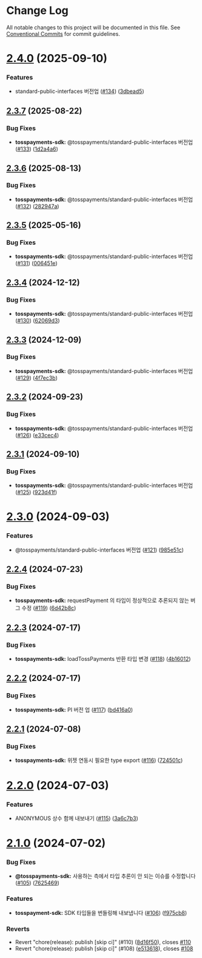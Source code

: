 # Change Log

All notable changes to this project will be documented in this file.
See [Conventional Commits](https://conventionalcommits.org) for commit guidelines.

# [2.4.0](https://github.com/tosspayments/browser-sdk/compare/@tosspayments/tosspayments-sdk@2.3.7...@tosspayments/tosspayments-sdk@2.4.0) (2025-09-10)


### Features

* standard-public-interfaces 버전업 ([#134](https://github.com/tosspayments/browser-sdk/issues/134)) ([3dbead5](https://github.com/tosspayments/browser-sdk/commit/3dbead5e1aabc8bf7e4a26cbc558c5a81cdc1f41))





## [2.3.7](https://github.com/tosspayments/browser-sdk/compare/@tosspayments/tosspayments-sdk@2.3.6...@tosspayments/tosspayments-sdk@2.3.7) (2025-08-22)


### Bug Fixes

* **tosspayments-sdk:** @tosspayments/standard-public-interfaces 버전업 ([#133](https://github.com/tosspayments/browser-sdk/issues/133)) ([1d2a4a6](https://github.com/tosspayments/browser-sdk/commit/1d2a4a6d55192f323f74b1672628b1bf44d1b810))





## [2.3.6](https://github.com/tosspayments/browser-sdk/compare/@tosspayments/tosspayments-sdk@2.3.5...@tosspayments/tosspayments-sdk@2.3.6) (2025-08-13)


### Bug Fixes

* **tosspayments-sdk:** @tosspayments/standard-public-interfaces 버전업 ([#132](https://github.com/tosspayments/browser-sdk/issues/132)) ([282947a](https://github.com/tosspayments/browser-sdk/commit/282947a03ecdd1e969e2c7a42e432285c2126c5e))





## [2.3.5](https://github.com/tosspayments/browser-sdk/compare/@tosspayments/tosspayments-sdk@2.3.4...@tosspayments/tosspayments-sdk@2.3.5) (2025-05-16)


### Bug Fixes

* **tosspayments-sdk:** @tosspayments/standard-public-interfaces 버전업 ([#131](https://github.com/tosspayments/browser-sdk/issues/131)) ([006451e](https://github.com/tosspayments/browser-sdk/commit/006451e3cb508b851433e11019aa0bc5d2179f16))





## [2.3.4](https://github.com/tosspayments/browser-sdk/compare/@tosspayments/tosspayments-sdk@2.3.3...@tosspayments/tosspayments-sdk@2.3.4) (2024-12-12)


### Bug Fixes

* **tosspayments-sdk:** @tosspayments/standard-public-interfaces 버전업 ([#130](https://github.com/tosspayments/browser-sdk/issues/130)) ([62069d3](https://github.com/tosspayments/browser-sdk/commit/62069d34a798ef8324fe032f59c59933d5dba0d1))





## [2.3.3](https://github.com/tosspayments/browser-sdk/compare/@tosspayments/tosspayments-sdk@2.3.2...@tosspayments/tosspayments-sdk@2.3.3) (2024-12-09)


### Bug Fixes

* **tosspayments-sdk:** @tosspayments/standard-public-interfaces 버전업 ([#129](https://github.com/tosspayments/browser-sdk/issues/129)) ([4f7ec3b](https://github.com/tosspayments/browser-sdk/commit/4f7ec3becddc35187a8584c6454d4fe64828f888))





## [2.3.2](https://github.com/tosspayments/browser-sdk/compare/@tosspayments/tosspayments-sdk@2.3.1...@tosspayments/tosspayments-sdk@2.3.2) (2024-09-23)


### Bug Fixes

* **tosspayments-sdk:** @tosspayments/standard-public-interfaces 버전업 ([#126](https://github.com/tosspayments/browser-sdk/issues/126)) ([e33cec4](https://github.com/tosspayments/browser-sdk/commit/e33cec49d14dbaffb92396eb4873a016ca314999))





## [2.3.1](https://github.com/tosspayments/browser-sdk/compare/@tosspayments/tosspayments-sdk@2.3.0...@tosspayments/tosspayments-sdk@2.3.1) (2024-09-10)


### Bug Fixes

* **tosspayments-sdk:** @tosspayments/standard-public-interfaces 버전업 ([#125](https://github.com/tosspayments/browser-sdk/issues/125)) ([923d41f](https://github.com/tosspayments/browser-sdk/commit/923d41fd79bc41304ef08f553d98c09b76db6650))





# [2.3.0](https://github.com/tosspayments/browser-sdk/compare/@tosspayments/tosspayments-sdk@2.2.4...@tosspayments/tosspayments-sdk@2.3.0) (2024-09-03)


### Features

* @tosspayments/standard-public-interfaces 버전업 ([#121](https://github.com/tosspayments/browser-sdk/issues/121)) ([985e51c](https://github.com/tosspayments/browser-sdk/commit/985e51c172248a68803cc28538aa3a609bda85ee))





## [2.2.4](https://github.com/tosspayments/browser-sdk/compare/@tosspayments/tosspayments-sdk@2.2.3...@tosspayments/tosspayments-sdk@2.2.4) (2024-07-23)


### Bug Fixes

* **tosspayments-sdk:** requestPayment 의 타입이 정상적으로 추론되지 않는 버그 수정 ([#119](https://github.com/tosspayments/browser-sdk/issues/119)) ([6d42b8c](https://github.com/tosspayments/browser-sdk/commit/6d42b8cc26f10a73bb001a64c7483faed4cf7948))





## [2.2.3](https://github.com/tosspayments/browser-sdk/compare/@tosspayments/tosspayments-sdk@2.2.2...@tosspayments/tosspayments-sdk@2.2.3) (2024-07-17)


### Bug Fixes

* **tosspayments-sdk:** loadTossPayments 반환 타입 변경 ([#118](https://github.com/tosspayments/browser-sdk/issues/118)) ([4b16012](https://github.com/tosspayments/browser-sdk/commit/4b1601206ba77856a1fe0c811f01a4a8700a9f53))





## [2.2.2](https://github.com/tosspayments/browser-sdk/compare/@tosspayments/tosspayments-sdk@2.2.1...@tosspayments/tosspayments-sdk@2.2.2) (2024-07-17)


### Bug Fixes

* **tosspayments-sdk:** PI 버전 업 ([#117](https://github.com/tosspayments/browser-sdk/issues/117)) ([bd416a0](https://github.com/tosspayments/browser-sdk/commit/bd416a0b0407e4a3bdc4bec6379ba99f5120c13a))





## [2.2.1](https://github.com/tosspayments/browser-sdk/compare/@tosspayments/tosspayments-sdk@2.2.0...@tosspayments/tosspayments-sdk@2.2.1) (2024-07-08)


### Bug Fixes

* **tosspayments-sdk:** 위젯 연동시 필요한 type export ([#116](https://github.com/tosspayments/browser-sdk/issues/116)) ([724501c](https://github.com/tosspayments/browser-sdk/commit/724501c8ad79e395d29b0b11191d6e296d0f8134))





# [2.2.0](https://github.com/tosspayments/browser-sdk/compare/@tosspayments/tosspayments-sdk@2.1.0...@tosspayments/tosspayments-sdk@2.2.0) (2024-07-03)


### Features

* ANONYMOUS 상수 함께 내보내기 ([#115](https://github.com/tosspayments/browser-sdk/issues/115)) ([3a6c7b3](https://github.com/tosspayments/browser-sdk/commit/3a6c7b37decc5b7c912430342206eb2c098c868c))





# [2.1.0](https://github.com/tosspayments/browser-sdk/compare/@tosspayments/tosspayments-sdk@2.0.0...@tosspayments/tosspayments-sdk@2.1.0) (2024-07-02)


### Bug Fixes

* **@tosspayments-sdk:** 사용하는 측에서 타입 추론이 안 되는 이슈를 수정합니다 ([#105](https://github.com/tosspayments/browser-sdk/issues/105)) ([7625469](https://github.com/tosspayments/browser-sdk/commit/762546989c7f39b83d5344349f60dbb8be2339e5))


### Features

* **tosspayment-sdk:** SDK 타입들을 번들링해 내보냅니다 ([#106](https://github.com/tosspayments/browser-sdk/issues/106)) ([f975cb8](https://github.com/tosspayments/browser-sdk/commit/f975cb889dcc2f9cdda31c78ac5eff2fa48b5279))


### Reverts

* Revert "chore(release): publish [skip ci]" (#110) ([8d16f50](https://github.com/tosspayments/browser-sdk/commit/8d16f50254ed7d4b23bd8af73d33b487b7607983)), closes [#110](https://github.com/tosspayments/browser-sdk/issues/110)
* Revert "chore(release): publish [skip ci]" (#108) ([e513618](https://github.com/tosspayments/browser-sdk/commit/e513618478149495a586518318565201461fc74e)), closes [#108](https://github.com/tosspayments/browser-sdk/issues/108)
